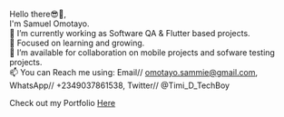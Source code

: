 Hello there😎👋,   
I'm Samuel Omotayo.  
🎯 I’m currently working as Software QA & Flutter based projects.  
🌱 Focused on learning and growing.  
👯 I’m available for collaboration on mobile projects and sofware testing projects.  
📫 You can Reach me using: Email// omotayo.sammie@gmail.com, WhatsApp// +2349037861538, Twitter// @Timi_D_TechBoy
                      
Check out my Portfolio [Here](https://samuelomotayo.netlify.app)

